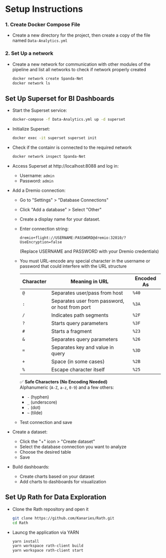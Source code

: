 # Setup Instructions

### 1. Create Docker Compose File

- Create a new directory for the project, then create a copy of the file named `Data-Analytics.yml` 

### 2. Set Up a network 
- Create a new network for communication with other modules of the pipeline and list all networks to check if network properly created
   ```bash
   docker network create Spanda-Net
   docker network ls
   ```

## Set Up Superset for BI Dashboards

- Start the Superset service:
   ```bash
   docker-compose -f Data-Analytics.yml up -d superset
   ```

- Initialize Superset:
   ```bash
   docker exec -it superset superset init
   ```

-  Check if the containr is connected to the required network
   ```bash
   docker network inspect Spanda-Net
   ```   

- Access Superset at http://localhost:8088 and log in:
   - Username: `admin`
   - Password: `admin`

- Add a Dremio connection:
   - Go to "Settings" > "Database Connections"
   - Click "Add a database" > Select "Other"
   - Create a display name for your dataset.
   - Enter connection string:
     ```
     dremio+flight://USERNAME:PASSWORD@dremio:32010/?UseEncryption=false
     ```
     (Replace USERNAME and PASSWORD with your Dremio credentials)
   - You must URL-encode any special character in the username or password that could interfere with the URL structure 

      | Character | Meaning in URL                                  | Encoded As |
      | --------- | ----------------------------------------------- | ---------- |
      | `@`       | Separates user/pass from host                   | `%40`      |
      | `:`       | Separates user from password, or host from port | `%3A`      |
      | `/`       | Indicates path segments                         | `%2F`      |
      | `?`       | Starts query parameters                         | `%3F`      |
      | `#`       | Starts a fragment                               | `%23`      |
      | `&`       | Separates query parameters                      | `%26`      |
      | `=`       | Separates key and value in query                | `%3D`      |
      | `+`       | Space (in some cases)                           | `%2B`      |
      | `%`       | Escape character itself                         | `%25`      |

      ✅ **Safe Characters (No Encoding Needed)**  
      Alphanumeric (`A-Z`, `a-z`, `0-9`) and a few others:

      - `-` (hyphen)  
      - `_` (underscore)  
      - `.` (dot)  
      - `~` (tilde)

   - Test connection and save

- Create a dataset:
   - Click the "+" icon > "Create dataset"
   - Select the database connection you want to analyze
   - Choose the desired table
   - Save

- Build dashboards:
   - Create charts based on your dataset
   - Add charts to dashboards for visualization

## Set Up Rath for Data Exploration
- Clone the Rath repository and open it
   ```bash
   git clone https://github.com/Kanaries/Rath.git
   cd Rath
   ```

- Launcg the application via YARN
   ```bash
   yarn install
   yarn workspace rath-client build
   yarn workspace rath-client start
   ```
